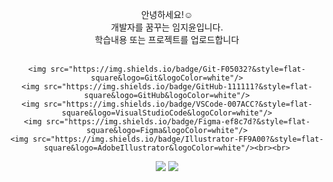 <div align="center">
  <p>
    안녕하세요!☺️ <br>
    개발자를 꿈꾸는 임지윤입니다.<br>
    학습내용 또는 프로젝트를 업로드합니다<br><br>
  </p>
</div>
<div align="center">
  <p>

    <img src="https://img.shields.io/badge/Git-F05032?&style=flat-square&logo=Git&logoColor=white"/>
    <img src="https://img.shields.io/badge/GitHub-111111?&style=flat-square&logo=GitHub&logoColor=white"/>
    <img src="https://img.shields.io/badge/VSCode-007ACC?&style=flat-square&logo=VisualStudioCode&logoColor=white"/>
    <img src="https://img.shields.io/badge/Figma-ef8c7d?&style=flat-square&logo=Figma&logoColor=white"/>
    <img src="https://img.shields.io/badge/Illustrator-FF9A00?&style=flat-square&logo=AdobeIllustrator&logoColor=white"/><br><br>
  </p>
</div>

<div align="center">
  <img src="https://github-readme-stats.vercel.app/api?username=Jiyoon0612&hide=contribs,prs&show_icons=true&theme=tokyonight"/>
  <img src="https://github-readme-stats.vercel.app/api/top-langs/?username=Jiyoon0612&layout=compact&theme=tokyonight"/>
</div><br>

<!---
Jiyoon0612/Jiyoon0612 is a ✨ special ✨ repository because its `README.md` (this file) appears on your GitHub profile.
You can click the Preview link to take a look at your changes.
--->
